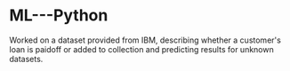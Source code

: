 # ML---Python
Worked on a dataset provided from IBM, describing whether a customer's loan is paidoff or added to collection and predicting results for unknown datasets.
